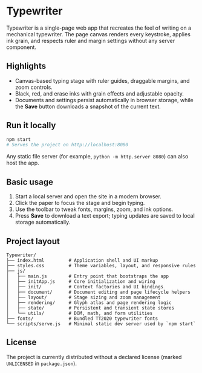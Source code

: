 # Typewriter

Typewriter is a single-page web app that recreates the feel of writing on a mechanical typewriter. The page canvas renders every keystroke, applies ink grain, and respects ruler and margin settings without any server component.

## Highlights
- Canvas-based typing stage with ruler guides, draggable margins, and zoom controls.
- Black, red, and erase inks with grain effects and adjustable opacity.
- Documents and settings persist automatically in browser storage, while the **Save** button downloads a snapshot of the current text.

## Run it locally
```bash
npm start
# Serves the project on http://localhost:8080
```

Any static file server (for example, `python -m http.server 8080`) can also host the app.

## Basic usage
1. Start a local server and open the site in a modern browser.
2. Click the paper to focus the stage and begin typing.
3. Use the toolbar to tweak fonts, margins, zoom, and ink options.
4. Press **Save** to download a text export; typing updates are saved to local storage automatically.

## Project layout
```
Typewriter/
├── index.html         # Application shell and UI markup
├── styles.css         # Theme variables, layout, and responsive rules
├── js/
│   ├── main.js        # Entry point that bootstraps the app
│   ├── initApp.js     # Core initialization and wiring
│   ├── init/          # Context factories and UI bindings
│   ├── document/      # Document editing and page lifecycle helpers
│   ├── layout/        # Stage sizing and zoom management
│   ├── rendering/     # Glyph atlas and page rendering logic
│   ├── state/         # Persistent and transient state stores
│   └── utils/         # DOM, math, and form utilities
├── fonts/             # Bundled TT2020 typewriter fonts
└── scripts/serve.js   # Minimal static dev server used by `npm start`
```

## License
The project is currently distributed without a declared license (marked `UNLICENSED` in `package.json`).

